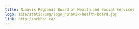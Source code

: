 ```yaml
---
title: Nunavik Regional Board of Health and Social Services
logo: site/static/img/logo_nunavik-health-board.jpg
link: http://nrbhss.ca/
---
```

